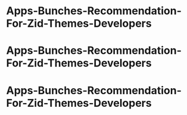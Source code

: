 # Apps-Bunches-Recommendation-For-Zid-Themes-Developers
# Apps-Bunches-Recommendation-For-Zid-Themes-Developers
# Apps-Bunches-Recommendation-For-Zid-Themes-Developers
